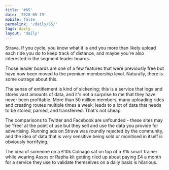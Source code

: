 ```yaml
---
title: '#65'
date: '2020-05-19'
mobile: false
permalink: '/daily/65/'
tags: daily
layout: 'daily'
---
```


Strava. If you cycle, you know what it is and you more than likely upload each ride you do to keep track of distance, and maybe you're also interested in the segment leader boards.

Those leader boards are one of a few features that were previously free but have now been moved to the premium membership level. Naturally, there is some outrage about this.

The sense of entitlement is kind of sickening; this is a service that logs and stores vast amounts of data, and it's not a surprise to me that they have never been profitable. More than 50 million members, many uploading rides and creating routes multiple times a week, leads to a lot of data that needs to be stored, parsed, and transferred. That's not cheap.

The comparisons to Twitter and Facebook are unfounded - these sites may be 'free' at the point of use but they sell and use the data you provide for advertising. Running ads on Strava was roundly rejected by the community, and the idea of data that is _very_ sensitive being sold or monitised in itself is obviously horrifying.

The idea of someone on a £10k Colnago sat on top of a £1k smart trainer while wearing Assos or Rapha kit getting riled up about paying £4 a month for a service they use to validate themselves on a daily basis is hilarious.
